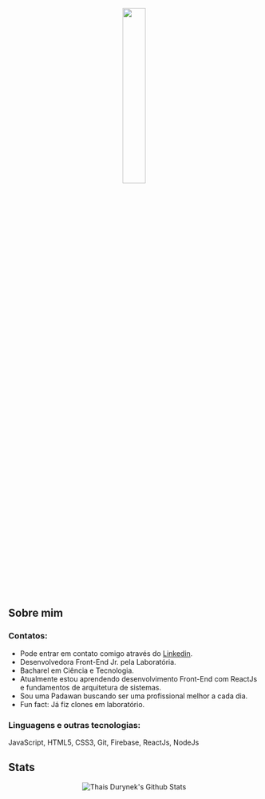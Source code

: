 <p align="center">
  <img src="https://media.giphy.com/media/bcbPzkSCytDH2/giphy.gif" width="30%">
</p>

## Sobre mim
### Contatos:
- Pode entrar em contato comigo através do [Linkedin](https://www.linkedin.com/in/thaisdurynek/).
- Desenvolvedora Front-End Jr. pela Laboratória.
- Bacharel em Ciência e Tecnologia.
- Atualmente estou aprendendo desenvolvimento Front-End com ReactJs e fundamentos de arquitetura de sistemas.
- Sou uma Padawan buscando ser uma profissional melhor a cada dia.
- Fun fact: Já fiz clones em laboratório.

### Linguagens e outras tecnologias:
JavaScript, HTML5, CSS3, Git, Firebase, ReactJs, NodeJs

## Stats
<p align="center">
  <img align="center" src="https://github-readme-stats.vercel.app/api?username=thaisdurynek&show_icons=true&theme=radical" alt="Thais Durynek's Github Stats">
</p>  
